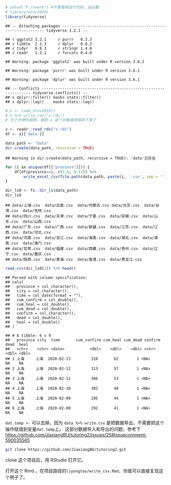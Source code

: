 
``` r
# setwd("F:/rwork") #不要使用这行代码，没必要。
# library(nCov2019)
library(tidyverse)
```

    ## -- Attaching packages -------------------------------------------------------------- tidyverse 1.2.1 --

    ## √ ggplot2 3.2.1     √ purrr   0.3.3
    ## √ tibble  2.1.3     √ dplyr   0.8.3
    ## √ tidyr   0.8.3     √ stringr 1.4.0
    ## √ readr   1.3.1     √ forcats 0.4.0

    ## Warning: package 'ggplot2' was built under R version 3.6.2

    ## Warning: package 'purrr' was built under R version 3.6.1

    ## Warning: package 'dplyr' was built under R version 3.6.1

    ## -- Conflicts ----------------------------------------------------------------- tidyverse_conflicts() --
    ## x dplyr::filter() masks stats::filter()
    ## x dplyr::lag()    masks stats::lag()

``` r
# x <- load_nCov2019()
# x %>% write_rds("x.rds")
# 为了方便你调用，我把 x 这个对象离线保存下来了
```

``` r
x <- readr::read_rds("x.rds")
df <- x[['data']]
```

``` r
data_path <- "data"
dir.create(data_path, recursive = TRUE)
```

    ## Warning in dir.create(data_path, recursive = TRUE): 'data'已存在

``` r
for (i in unique(df[["province"]])) {
    df[df$province==i, c(1:6, 9:11)] %>%
        write_excel_csv(file.path(data_path, paste(i, '.csv', sep = '')))
}
```

``` r
dir_ls0 <- fs::dir_ls(data_path)
dir_ls0
```

    ## data/上海.csv  data/云南.csv  data/内蒙古.csv data/北京.csv  data/台湾.csv  data/吉林.csv  
    ## data/四川.csv  data/天津.csv  data/宁夏.csv  data/安徽.csv  data/山东.csv  data/山西.csv  
    ## data/广东.csv  data/广西.csv  data/新疆.csv  data/江苏.csv  data/江西.csv  data/河北.csv  
    ## data/河南.csv  data/浙江.csv  data/海南.csv  data/湖北.csv  data/湖南.csv  data/澳门.csv  
    ## data/甘肃.csv  data/福建.csv  data/西藏.csv  data/贵州.csv  data/辽宁.csv  data/重庆.csv  
    ## data/陕西.csv  data/青海.csv  data/香港.csv  data/黑龙江.csv

``` r
read_csv(dir_ls0[1]) %>% head()
```

    ## Parsed with column specification:
    ## cols(
    ##   province = col_character(),
    ##   city = col_character(),
    ##   time = col_date(format = ""),
    ##   cum_confirm = col_double(),
    ##   cum_heal = col_double(),
    ##   cum_dead = col_double(),
    ##   confirm = col_character(),
    ##   dead = col_double(),
    ##   heal = col_double()
    ## )

    ## # A tibble: 6 x 9
    ##   province city  time       cum_confirm cum_heal cum_dead confirm  dead  heal
    ##   <chr>    <chr> <date>           <dbl>    <dbl>    <dbl> <chr>   <dbl> <dbl>
    ## 1 上海     上海  2020-02-13         318       62        1 <NA>       NA    NA
    ## 2 上海     上海  2020-02-12         313       57        1 <NA>       NA    NA
    ## 3 上海     上海  2020-02-11         306       53        1 <NA>       NA    NA
    ## 4 上海     上海  2020-02-10         302       48        1 <NA>       NA    NA
    ## 5 上海     上海  2020-02-09         295       44        1 <NA>       NA    NA
    ## 6 上海     上海  2020-02-08         292       41        1 <NA>       NA    NA

`dat.temp <-` 可以去掉，因为 `data %>% write.csv`
是把数据导出，不需要把这个操作赋值到变量`dat.temp`上。
这部分数据导入和导出的问题，参考下
<https://github.com/JiaxiangBU/tutoring2/issues/25#issuecomment-590035565>

``` bash
git clone https://github.com/JiaxiangBU/tutoring2.git
```

clone 这个项目后，用 RStudio 打开它。

打开这个 Rmd ，在项目路径的`liyongtao/write_csv.Rmd`，你就可以直接复现这个例子了。
